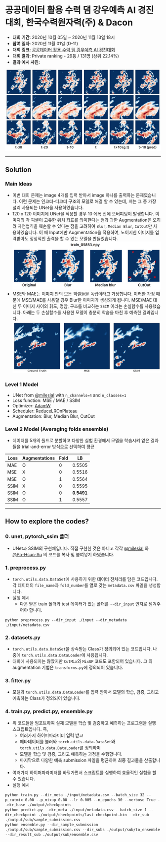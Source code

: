 # 공공데이터 활용 수력 댐 강우예측 AI 경진대회, 한국수력원자력(주) & Dacon
- **대회 기간**: 2020년 10월 05일 ~ 2020년 11월 13일 18시
- **참여 일자**: 2020년 11월 01일 (D-11)
- **대회 링크**: [공공데이터 활용 수력 댐 강우예측 AI 경진대회](https://dacon.io/competitions/official/235646/overview/)
- **대회 결과**: Private ranking - 29등 / 131명 (상위  22.14%)
- **결과 예시 사진:**

![result-examples](images/result-examples.jpg)<br/>

---

## Solution
### Main Ideas
- 이번 대회 문제는 image 4개를 입력 받아서 image 하나를 출력하는 문제였습니다. 이런 문제는 인코더-디코더 구조의 모델로 해결 할 수 있는데, 저는 그 중 가장 널리 사용되는 UNet을 사용하였습니다.
- 120 x 120 이미지에 UNet을 적용할 경우 10 에폭 전에 오버피팅이 발생합니다. 이미지의 각 픽셀이 고유한 위치 좌표를 의미한다는 점과 과한 Augmentation은 오히려 자연법칙을 훼손할 수 있다는 점을 고려하여 `Blur`, `Median Blur`, `CutOut`만 사용하였습니다.
이 때 Input에만 Augmentation을 적용하여, 노이지한 이미지를 입력받아도 정상적인 출력을 할 수 있는 모델을 만들었습니다.
![augmentations](images/augmentations.jpg)
- MSE와 MAE는 이미지 안의 모든 픽셀들을 독립이라고 가정합니다. 이러한 가정 때문에 MSE/MAE를 사용할 경우 Blur한 이미지가 생성되게 됩니다. MSE/MAE 대신 두 이미지 사이의 휘도, 명암, 구조를 비교하는  `SSIM` 이라는 손실함수를 사용했습니다. 아래는 두 손실함수를 사용한 모델이 충분히 학습을 마친 후 예측한 결과입니다.
![comparsion](images/comparision.jpg)  

### Level 1 Model
- UNet from [@milesial](https://github.com/milesial/Pytorch-UNet/blob/master/unet/unet_model.py#L8) 
  with `n_channels=4` and `n_classes=1`
- Loss function: MSE / MAE / SSIM
- Optimizer: [AdamW](https://arxiv.org/abs/1711.05101)
- Scheduler: ReduceLROnPlateau
- Augmentation: Blur, Median Blur, CutOut 

### Level 2 Model (Averaging folds ensemble)
- 데이터를 5개의 폴드로 분할하고 다양한 실험 환경에서 모델을 학습시켜 얻은 결과들을 trial-and-error 방식으로 선택하여 평균  
    
| Loss  | Augmentations | Fold | LB     |
| ---   | ---           | ---  | ---    |
| MAE   | O             | 0    | 0.5505
| MSE   | X             | 0    | 0.5516 |
| MSE   | O             | 1    | 0.5564 |
| SSIM  | X             | 0    | 0.5595 |
| SSIM  | O             | 0    | **0.5491** | 
| SSIM  | O             | 1    | 0.5557 |      

---
## How to explore the codes?
### 0. unet, pytorch_ssim 폴더
- UNet과 SSIM의 구현체입니다. 직접 구현한 것은 아니고 각각 [@milesial](https://github.com/milesial/Pytorch-UNet/blob/master/unet/unet_model.py#L8) 와 
[@Po-Hsun-Su](https://github.com/Po-Hsun-Su/pytorch-ssim/blob/master/pytorch_ssim/__init__.py#L39) 의 코드를 복사 및 붙여넣기 하였습니다.
### 1. preprocess.py
- `torch.utils.data.DataSet`에 사용하기 위한 데이터 전처리를 담은 코드입니다. 각 데이터의 `file_name`과 `fold_number`를 열로 갖는 `metadata.csv` 파일을 생성합니다.<br/>
- 실행 예시 
    - 다운 받은 train 폴더와 test 데이터가 있는 폴더를 `--dir_input` 인자로 넘겨주어야 합니다.
~~~
python preprocess.py --dir_input ./input --dir_metadata ./input/metadata.csv
~~~

### 2. datasets.py
- `torch.utils.data.DataSet`을 상속받는 Class가 정의되어 있는 코드입니다. 나중에 `torch.utils.data.DataLoader`에 사용됩니다.
- 대회에 사용되지는 않았지만 `CutMix`와 `MixUP` 코드도 포함되어 있습니다. 그 외 augmentation 기법은 `transforms.py`에 정의되어 있습니다.

### 3. fitter.py
- 모델과 `torch.utils.data.DataLoader`를 입력 받아서 모델의 학습, 검증, 그리고 예측하는 Class가 정의되어 있습니다.

### 4. train.py, predict.py, ensemble.py
- 위 코드들을 임포트하여 실제 모델을 학습 및 검증하고 예측하는 프로그램을 실행 스크립트입니다. 즉,
    - 여러가지 하이퍼파라미터 입력 받고
    - 메타데이터를 불러와 `torch.utils.data.DataSet`와 `torch.utils.data.DataLoader`를 정의하며
    - 모델을 학습 및 검증, 그리고 예측하는 과정을 수행합니다. 
    - 마지막으로 다양한 예측 submission 파일을 평균하여 최종 결과물을 산출합니다.
- 여러가지 하이퍼파라미터를 바꿔가면서 스크립트를 실행하여 효율적인 실험을 할 수 있습니다. 
- 실행 예시
~~~
python train.py --dir_meta ./input/metadata.csv --batch_size 32 --p_cutmix 0.00 --p_mixup 0.00 --lr 0.005 --n_epochs 30 --verbose True --dir_base ./output/checkpoints
python predict.py --dir_meta ./input/metadata.csv --batch_size 1 --dir_checkpoint ./output/checkpoints/last-checkpoint.bin --dir_sub ./output/sub/sample_submission.csv
python ensemble.py --dir_sample_submission ./output/sub/sample_submission.csv --dir_subs ./output/sub/to_ensemble --dir_result_sub ./output/sub/ensemble.csv
~~~ 
 
